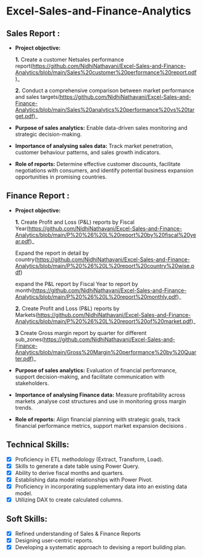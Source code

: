# Excel-Sales-and-Finance-Analytics

## Sales Report :

- **Project objective:** 

    **1.** Create a customer Netsales performance report(https://github.com/NidhiNathavani/Excel-Sales-and-Finance-Analytics/blob/main/Sales%20customer%20performance%20report.pdf)_ 

    **2.** Conduct a comprehensive comparison between market performance and sales targets(https://github.com/NidhiNathavani/Excel-Sales-and-Finance-Analytics/blob/main/Sales%20analytics%20performance%20vs%20target.pdf)_

- **Purpose of sales analytics:** Enable data-driven sales monitoring and strategic decision-making.

- **Importance of analysing sales data:** Track market penetration, customer behaviour patterns, and sales growth indicators.

- **Role of reports:** Determine effective customer discounts, facilitate negotiations with consumers, and identify potential business expansion opportunities in promising countries.

## Finance Report :

- **Project objective:** 

    **1.** Create Profit and Loss (P&L) reports by Fiscal Year(https://github.com/NidhiNathavani/Excel-Sales-and-Finance-Analytics/blob/main/P%20%26%20L%20report%20by%20fiscal%20year.pdf)_ 

   Expand the report in detail by country(https://github.com/NidhiNathavani/Excel-Sales-and-Finance-Analytics/blob/main/P%20%26%20L%20report%20country%20wise.pdf)

   expand the P&L report by Fiscal Year to report by month(https://github.com/NidhiNathavani/Excel-Sales-and-Finance-Analytics/blob/main/P%20%26%20L%20report%20monthly.pdf)_

   **2.** Create Profit and Loss (P&L) reports by Markets(https://github.com/NidhiNathavani/Excel-Sales-and-Finance-Analytics/blob/main/P%20%26%20L%20report%20of%20market.pdf)_
  
   **3** Create Gross margin report by quarter for different sub_zones(https://github.com/NidhiNathavani/Excel-Sales-and-Finance-Analytics/blob/main/Gross%20Margin%20performance%20by%20Quarter.pdf)_

- **Purpose of sales analytics:** Evaluation of financial performance, support decision-making, and facilitate communication with stakeholders.

- **Importance of analysing Finance data:** Measure profitability across markets ,analyse cost structures and use in monitoring gross margin trends.

- **Role of reports:** Align financial planning with strategic goals, track financial performance metrics, support market expansion decisions .
## Technical Skills:
- [x]	Proficiency in ETL methodology (Extract, Transform, Load).
- [x]	Skills to generate a date table using Power Query.
- [x]	Ability to derive fiscal months and quarters.
- [x]	Establishing data model relationships with Power Pivot.
- [x]	Proficiency in incorporating supplementary data into an existing data model.
- [x]	Utilizing DAX to create calculated columns.
## Soft Skills:
- [x]	Refined understanding of Sales & Finance Reports
- [x]	Designing user-centric reports.
- [x]	Developing a systematic approach to devising a report building plan.
